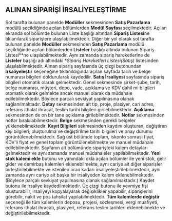 ## ALINAN SİPARİŞİ İRSALİYELEŞTİRME
Sol tarafta bulunan panelde **Modüller** sekmesinden **Satış Pazarlama** modülü seçildiğinde açılan bölümlerden **Modül Sayfası** seçilmektedir. Açılan ekranda sol bölümde bulunan Liste başlığı altından **Sipariş Listesi**ne tıklanılarak siparişlere ulaşılabilmektedir. Diğer bir yol olarak sol tarafta bulunan panelde **Modüller** sekmesinden **Satış Pazarlama** modülü seçildiğinde açılan bölümlerden **Listeler** başlığı altında bulunan Sipariş Listesi**ne ulaşılabilmektedir. Aynı zamanda sipariş hareketlerine de **Listeler** başlığı adı altındaki **Sipariş Hareketleri Listesi(Satış)* listesinden ulaşılabilmektedir. Alınan sipariş sayfasında üç çizgi butonundan **İrsaliyeleştir** seçeneğine tıklanıldığında açılan sayfada tarih ve belge numarası bilgileri doldurularak kaydedilir. **Satış İrsaliyesi** sayfasında sipariş bilgileri otomatik olarak gelmektedir. Genel sekmesinde şirket-şube, tarih, belge numarası, müşteri, depo, vade, açıklama ve KDV dahil mi bilgileri otomatik olarak gelmekte ancak manuel olarak da müdahale edilebilmektedir. Böylece parçalı sevkiyat yapılmasına olanak sağlanılmaktadır. **Detay** sekmesinden alt tip, proje, plasiyer, cari adres, referans ithalat ihracat, teslim tarihi bilgileri girilebilmektedir. **Açıklama** sekmesinden de on bir tane açıklama girilebilmektedir. **Notlar** sekmesinden notlar bırakılabilmektedir. **Belge** sekmesinden gerekli belgeler yüklenebilmektedir. **Kayıt Bilgileri** sekmesinden kaydını oluşturan, değiştiren kişi bilgileri; oluşturulma ve değiştirilme tarihi bilgileri ve onay durumu görüntülenebilmektedir. Sağ üst bölümde toplam, iskonto sonrası fiyat, KDV’li fiyat ve genel toplam görüntülenebilmekte ve manuel müdahale edilebilmektedir. Sayfanın alt bölümünde siparişteki kalem detayları gelmektedir ve aynı zamanda manuel müdahaleler yapılabilmektedir. **Yeni stok kalemi ekle** butonu ve yanındaki okla açılan bölümler ile yeni stok, gelir gider ve demirbaş kalemleri eklenebilmekte, aynı cariye ait diğer siparişler birleştirilebilmekte ve istenilen oran kadarı irsaliyeleştirilebilmektedir, aynı zamanda aynı cariye ait başka bir irsaliyeden kalem eklenebilmektedir. (Böylece parçalı sevkiyat yapılmasına olanak sağlanılmaktadır.) Kaydet butonu ile irsaliye kaydedilmektedir. Üç çizgi butonu ile yevmiye fişi oluşturabilir, irsaliyeyi kopyalayarak değişiklikler yapabilir, siparişlerini görebilir, nakit ve pos tahsilat yapılabilmektedir. **Tüm kalemlerde değiştir** seçeneği ile tüm kalemlerin deposu, projesi, sözleşmesi, vergi muafiyeti, referans ithalat ihracatı, plasiyeri, referans teslim tarihleri eklenebilmekte ve değiştirilebilmektedir.
